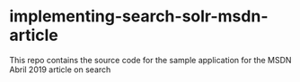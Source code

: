 # implementing-search-solr-msdn-article
This repo contains the source code for the sample application for the MSDN Abril 2019 article on search
